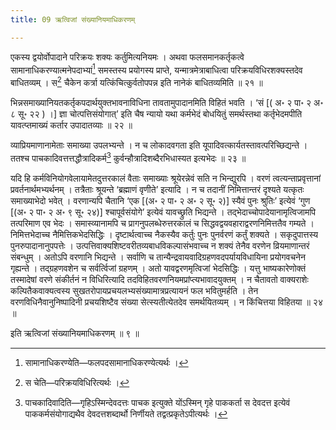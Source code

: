 ```yaml
---
title: 09 ऋत्विजां संख्यानियमाधिकरणम्

---
```

एकस्य द्वयोर्वोपादाने परिक्रयः शक्यः कर्तुमित्यनियमः । अथवा फलसमानकर्तृकत्वे सामानाधिकरण्यात्मनेपदाभ्यां[^1] समस्तस्य प्रयोगस्य प्राप्ते, यन्मात्रमेत्राबाधित्वा परिक्रयविधिरशक्यस्तदेव बाधितव्यम् । स[^2] चैकेन कर्त्रा यत्किंचित्कुर्वतोपपन्न इति नानेकं बाधितव्यमिति ॥ २१ ॥

[^1]: सामानाधिकरण्येति—फलपदसामानाधिकरण्येत्यर्थः ।


[^2]: स चेति—परिक्रयविधिरित्यर्थः ।


भिन्नसमाख्यानियतकर्तृकपदार्थयुक्तभावनाविधिना तावतामुपादानमिति विहितं भवति । ‘सं \[( अ॰ २ पा॰ २ अ॰ ८ सू॰ २२ ) ।\] ज्ञा चोत्पत्तिसंयोगात्’ इति चैष न्यायो यथा कर्मभेदं बोधयितुं समर्थस्तथा कर्तृभेदमपीति यावत्प्तमाख्यं कर्तार उपादातव्याः ॥ २२ ॥

व्याप्रियमाणानामेताः समाख्या उपलभ्यन्ते । न च लोकादवगता इति यूपादिवत्कार्यतस्तावत्परिच्छिद्यन्ते । ततश्च पाचकादिवत्तत्तद्धौत्रादिकर्म[^3] कुर्वन्हौत्रादिशब्दैरभिधास्यत इत्यभेदः ॥ २३ ॥

[^3]: पाचकादिवादिति—गृहिऽस्मिन्देवदत्तः पाचक इत्युक्ते योंऽस्मिन् गृहे पाककर्ता स देवदत्त इत्येवं पाककर्मसंयोगाद्यथैव देवदत्तशब्दार्थो निर्णीयते तद्वत्प्रकृतेऽपीत्यर्थः ।


यदि हि कर्मविनियोगवेलायामेतदुत्तरकालं वैताः समाख्याः श्रूयेरन्नेवं सति न भिन्द्युरपि । वरणं त्वत्यन्ताप्रवृत्तानां प्रवर्तनार्थमभ्यर्थनम् । तत्रैताः श्रूयन्ते ‘ब्रह्माणं वृणीते’ इत्यादि । न च तदानीं निमित्तान्तरं दृश्यते यत्कृतः समाख्याभेदो भवेत् । वरणान्यपि चैतानि ‘एक \[(अ॰ २ पा॰ २ अ॰ २ सू॰ २)\] स्यैवं पुनः श्रुतिः’ इत्येवं ‘गुण \[(अ॰ २ पा॰ २ अ॰ ९ सू॰ २४)\] श्चापूर्वसंयोगे’ इत्येवं यावच्छ्रुति भिद्यन्ते । तद्भेदाच्चोपादेयानामृत्विजामपि तत्परिमाण एव भेदः । समास्व्यानामपि च प्रागनुपलब्धेरुत्तरकालं च सिद्धवद्वयवहाराद्वरणनिमित्ततैव गम्यते । निमित्तभेदाच्च नैमित्तिकभेदसिद्धिः । दृष्टार्थत्वाच्च नैकस्यैव कर्तुः पुनः पुनर्वरणं कर्तुं शक्यते । सकृदुपात्तस्य पुनरुपादानानुपपत्तेः । उत्पत्तिवाक्यशिष्टवरीतव्यबाधविकल्पासंभवाच्च न शक्यं तेनैव वरणेन व्रियमाणान्तरं संबन्धुम् । अतोऽपि वरणानि भिद्यन्ते । सर्वाणि च तान्यैन्द्रवायवादिग्रहणवदपर्यायविधायिना प्रयोगवचनेन गृह्यन्ते । तद्ग्रहणवशेन च सर्वर्त्विजां ग्रहणम् । अतो यावद्वरणमृत्विजां भेदसिद्धिः । यत्तु भाष्यकारेणोक्तं तस्मादेषां वरणे संकीर्तनं न विधिरित्यादि तदविहितवरणनियमप्रांप्त्यभावादयुक्तम् । न चैतावतो वाक्यराशेः कल्पितैकवाक्यत्वस्य सुखतरोपायप्रचयलभ्यसंख्यामात्रप्रत्यायनं फल भवितुमर्हति । तेन वरणविधिनैवानुनिष्पादिनी प्रचयशिष्टैव संख्या सेत्स्यतीत्येतदेव समर्थयितव्यम् । न किंचित्तया विहितया ॥ २४ ॥

इति ऋत्विजां संख्यानियमाधिकरणम् ॥ ९ ॥